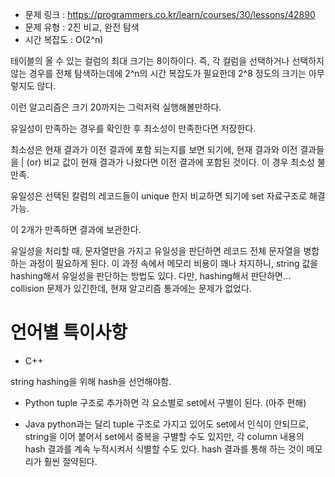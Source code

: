 * 문제 링크 : https://programmers.co.kr/learn/courses/30/lessons/42890
* 문제 유형 : 2진 비교, 완전 탐색
* 시간 복잡도 : O(2^n)

테이블의 올 수 있는 컬럼의 최대 크기는 8이하이다.
즉, 각 컬럼을 선택하거나 선택하지 않는 경우를 전체 탐색하는데에 2^n의 시간 복잡도가 필요한데
2^8 정도의 크기는 아무렇지도 않다.

이런 알고리즘은 크기 20까지는 그럭저럭 실행해볼만하다.

유일성이 만족하는 경우를 확인한 후
최소성이 만족한다면 저장한다.

최소성은 현재 결과가 이전 결과에 포함 되는지를 보면 되기에,
현재 결과와 이전 결과들을 | (or) 비교 값이 현재 결과가 나왔다면 이전 결과에 포함된 것이다.
이 경우 최소성 불만족.

유일성은 선택된 칼럼의 레코드들이 unique 한지 비교하면 되기에 set 자료구조로 해결 가능.

이 2개가 만족하면 결과에 보관한다.

유일성을 처리할 때, 문자열만을 가지고 유일성을 판단하면 레코드 전체 문자열을 병합하는 과정이 필요하게 된다.
이 과정 속에서 메모리 비용이 꽤나 차지하니, string 값을 hashing해서 유일성을 판단하는 방법도 있다.
다만, hashing해서 판단하면... collision 문제가 있긴한데, 현재 알고리즘 통과에는 문제가 없었다.


# 언어별 특이사항

- C++

string hashing을 위해 hash<string>을 선언해야함.

- Python
tuple 구조로 추가하면 각 요소별로 set에서 구별이 된다. (아주 편해)

- Java
python과는 달리 tuple 구조로 가지고 있어도 set에서 인식이 안되므로,
string을 이어 붙어서 set에서 중복을 구별할 수도 있지만,
각 column 내용의 hash 결과를 계속 누적시켜서 식별할 수도 있다.
hash 결과를 통해 하는 것이 메모리가 훨씬 절약된다.



